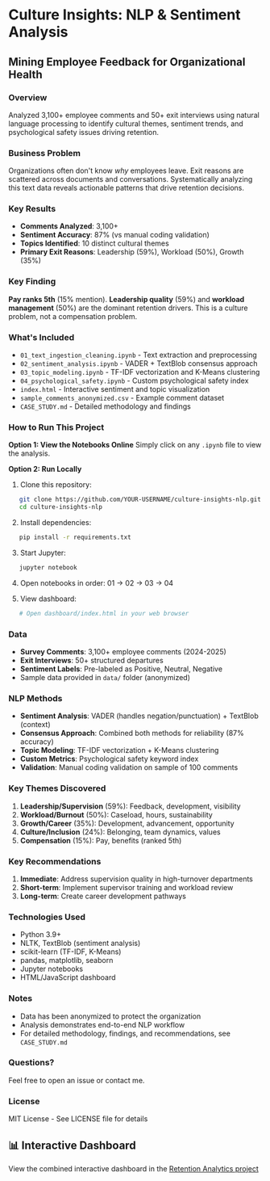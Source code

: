 # Culture Insights: NLP & Sentiment Analysis
## Mining Employee Feedback for Organizational Health

### Overview
Analyzed 3,100+ employee comments and 50+ exit interviews using natural language 
processing to identify cultural themes, sentiment trends, and psychological safety 
issues driving retention.

### Business Problem
Organizations often don't know *why* employees leave. Exit reasons are scattered 
across documents and conversations. Systematically analyzing this text data reveals 
actionable patterns that drive retention decisions.

### Key Results
- **Comments Analyzed**: 3,100+
- **Sentiment Accuracy**: 87% (vs manual coding validation)
- **Topics Identified**: 10 distinct cultural themes
- **Primary Exit Reasons**: Leadership (59%), Workload (50%), Growth (35%)

### Key Finding
**Pay ranks 5th** (15% mention). **Leadership quality** (59%) and **workload 
management** (50%) are the dominant retention drivers. This is a culture problem, 
not a compensation problem.

### What's Included
- `01_text_ingestion_cleaning.ipynb` - Text extraction and preprocessing
- `02_sentiment_analysis.ipynb` - VADER + TextBlob consensus approach
- `03_topic_modeling.ipynb` - TF-IDF vectorization and K-Means clustering
- `04_psychological_safety.ipynb` - Custom psychological safety index
- `index.html` - Interactive sentiment and topic visualization
- `sample_comments_anonymized.csv` - Example comment dataset
- `CASE_STUDY.md` - Detailed methodology and findings

### How to Run This Project

**Option 1: View the Notebooks Online**
Simply click on any `.ipynb` file to view the analysis.

**Option 2: Run Locally**
1. Clone this repository:
```bash
   git clone https://github.com/YOUR-USERNAME/culture-insights-nlp.git
   cd culture-insights-nlp
```

2. Install dependencies:
```bash
   pip install -r requirements.txt
```

3. Start Jupyter:
```bash
   jupyter notebook
```

4. Open notebooks in order: 01 → 02 → 03 → 04

5. View dashboard:
```bash
   # Open dashboard/index.html in your web browser
```

### Data
- **Survey Comments**: 3,100+ employee comments (2024-2025)
- **Exit Interviews**: 50+ structured departures
- **Sentiment Labels**: Pre-labeled as Positive, Neutral, Negative
- Sample data provided in `data/` folder (anonymized)

### NLP Methods
- **Sentiment Analysis**: VADER (handles negation/punctuation) + TextBlob (context)
- **Consensus Approach**: Combined both methods for reliability (87% accuracy)
- **Topic Modeling**: TF-IDF vectorization + K-Means clustering
- **Custom Metrics**: Psychological safety keyword index
- **Validation**: Manual coding validation on sample of 100 comments

### Key Themes Discovered
1. **Leadership/Supervision** (59%): Feedback, development, visibility
2. **Workload/Burnout** (50%): Caseload, hours, sustainability
3. **Growth/Career** (35%): Development, advancement, opportunity
4. **Culture/Inclusion** (24%): Belonging, team dynamics, values
5. **Compensation** (15%): Pay, benefits (ranked 5th)

### Key Recommendations
1. **Immediate**: Address supervision quality in high-turnover departments
2. **Short-term**: Implement supervisor training and workload review
3. **Long-term**: Create career development pathways

### Technologies Used
- Python 3.9+
- NLTK, TextBlob (sentiment analysis)
- scikit-learn (TF-IDF, K-Means)
- pandas, matplotlib, seaborn
- Jupyter notebooks
- HTML/JavaScript dashboard

### Notes
- Data has been anonymized to protect the organization
- Analysis demonstrates end-to-end NLP workflow
- For detailed methodology, findings, and recommendations, see `CASE_STUDY.md`

### Questions?
Feel free to open an issue or contact me.

### License
MIT License - See LICENSE file for details


## 📊 Interactive Dashboard

View the combined interactive dashboard in the 
[Retention Analytics project](https://tarockson.github.io/employee-retention-analytics/)
